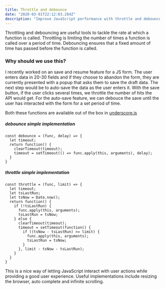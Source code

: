```yaml
---
title: Throttle and debounce
date: "2020-03-01T22:12:03.284Z"
description: "Improve JavaScript performance with throttle and debounce"
---
```


Throttling and debouncing are useful tools to tackle the rate at which a function is called. Throttling is limiting the number of times a function is called over a period of time. Debouncing ensures that a fixed amount of time has passed before the function is called. 

### Why should we use this? 
I recently worked on an save and resume feature for a JS form. The user enters data in 20-30 fields and if they choose to abandon the form, they are currently presented with a popup that asks them to save the draft data. The next step would be to auto-save the data as the user enters it. 
With the save button, if the user clicks several times, we throttle the number of hits the API would get. For the auto-save feature, we can debouce the save until the user has interacted with the form for a set period of time. 

Both these functions are available out of the box in [underscore.js](http://underscorejs.org) 

##### debounce simple implementation
```
const debounce = (func, delay) => {
  let timeout;
  return function() {
    clearTimeout(timeout);
    timeout = setTimeout(() => func.apply(this, arguments), delay);
  }
}
  ```
##### throttle simple implementation

```
const throttle = (func, limit) => {
  let timeout;
  let tsLastRun;
  let tsNow = Date.now();
  return function() {
    if (!tsLastRun) {
      func.apply(this, arguments);
      tsLastRun = tsNow;
    } else {
      clearTimeout(timeout);
      timeout = setTimeout(function() {
        if ((tsNow - tsLastRun) >= limit) {
          func.apply(this, arguments);
          tsLastRun = tsNow;
        }
      }, limit - tsNow - tsLastRun);
    }
  }
}
```

This is a nice way of letting JavaScript interact with user actions while providing a good user experience. Useful implementations include resizing the browser, auto complete and infinite scrolling. 
